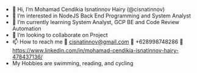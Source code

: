 - 👋 Hi, I’m Mohamad Cendikia Isnatinnov Hairy (@cisnatinnov)
- 👀 I’m interested in NodeJS Back End Programming and System Analyst
- 🌱 I’m currently learning System Analyst, GCP BE and Code Review Automation
- 💞️ I’m looking to collaborate on Project
- 📫 How to reach me 📧 cisnatinnov@gmail.com 📱 +628998748286 🔗 https://www.linkedin.com/in/mohamad-cendikia-isnatinnov-hairy-478437136/
- My Hobbies are swimming, reading, and cycling

<!---
cisnatinnov/cisnatinnov is a ✨ special ✨ repository because its `README.md` (this file) appears on your GitHub profile.
You can click the Preview link to take a look at your changes.
--->
